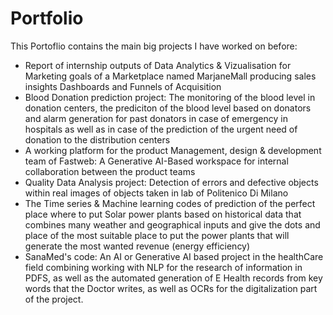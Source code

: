 # Portfolio
This Portoflio contains the main big projects I have worked on before:
- Report of internship outputs of Data Analytics & Vizualisation for Marketing goals of a Marketplace named MarjaneMall producing sales insights Dashboards and Funnels of Acquisition
- Blood Donation prediction project: The monitoring of the blood level in donation centers, the prediciton of the blood level based on donators and alarm generation for past donators in case of emergency in hospitals as well as in case of the prediction of the urgent need of donation to the distribution centers
- A working platform for the product Management, design & development team of Fastweb: A Generative AI-Based workspace for internal collaboration between the product teams
- Quality Data Analysis project: Detection of errors and defective objects within real images of objects taken in lab of Politenico Di Milano
-  The Time series & Machine learning codes of prediction of the perfect place where to put Solar power plants based on historical data that combines many weather and geographical inputs and give the dots and place of the most suitable place to put the power plants that will generate the most wanted revenue (energy efficiency)
-  SanaMed's code: An AI or Generative AI based project in the healthCare field combining working with NLP for the research of information in PDFS, as well as the automated generation of E Health records from key words that the Doctor writes, as well as OCRs for the digitalization part of the project.
